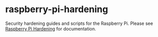 # raspberry-pi-hardening

Security hardening guides and scripts for the Raspberry Pi. Please see [Raspberry Pi Hardening](https://www.chrisapproved.com/blog/raspberry-pi-hardening.html) for documentation.